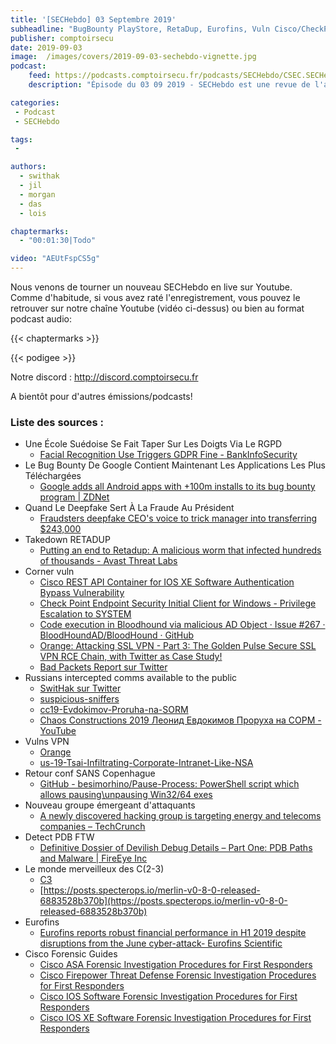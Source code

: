 ```yaml
---
title: '[SECHebdo] 03 Septembre 2019'
subheadline: "BugBounty PlayStore, RetaDup, Eurofins, Vuln Cisco/CheckPoint/VPN/Bloodhound…, Pause-Process, Deepfake vocal, C3/Merlin, etc."
publisher: comptoirsecu
date: 2019-09-03
image:  /images/covers/2019-09-03-sechebdo-vignette.jpg
podcast:
    feed: https://podcasts.comptoirsecu.fr/podcasts/SECHebdo/CSEC.SECHebdo.2019-09-03.m4a
    description: "Épisode du 03 09 2019 - SECHebdo est une revue de l'actualité cybersécurité réalisée en live sur Youtube, généralement le mardi soir."

categories:
 - Podcast
 - SECHebdo

tags:
 - 

authors:
  - swithak
  - jil
  - morgan
  - das
  - lois

chaptermarks:
  - "00:01:30|Todo"

video: "AEUtFspCS5g"
---
```


Nous venons de tourner un nouveau SECHebdo en live sur Youtube. Comme d'habitude, si vous avez raté l'enregistrement, vous pouvez le retrouver sur notre chaîne Youtube (vidéo ci-dessus) ou bien au format podcast audio:

{{< chaptermarks >}}

{{< podigee >}}

Notre discord : <http://discord.comptoirsecu.fr>

A bientôt pour d'autres émissions/podcasts!

### Liste des sources :

*  Une École Suédoise Se Fait Taper Sur Les Doigts Via Le RGPD
	* [Facial Recognition Use Triggers GDPR Fine - BankInfoSecurity](https://www.bankinfosecurity.com/facial-recognition-use-triggers-gdpr-fine-a-12991)
*  Le Bug Bounty De Google Contient Maintenant Les Applications Les Plus Téléchargées
	* [Google adds all Android apps with +100m installs to its bug bounty program | ZDNet](https://www.zdnet.com/article/google-adds-all-android-apps-with-100m-installs-to-its-bug-bounty-program/)
*  Quand Le Deepfake Sert À La Fraude Au Président
	* [Fraudsters deepfake CEO's voice to trick manager into transferring $243,000](https://thenextweb.com/security/2019/09/02/fraudsters-deepfake-ceos-voice-to-trick-manager-into-transferring-243000/)
*  Takedown RETADUP
	* [Putting an end to Retadup: A malicious worm that infected hundreds of thousands - Avast Threat Labs](https://decoded.avast.io/janvojtesek/putting-an-end-to-retadup-a-malicious-worm-that-infected-hundreds-of-thousands/)
*  Corner vuln
	* [Cisco REST API Container for IOS XE Software Authentication Bypass Vulnerability](https://tools.cisco.com/security/center/content/CiscoSecurityAdvisory/cisco-sa-20190828-iosxe-rest-auth-bypass)
	* [Check Point Endpoint Security Initial Client for Windows - Privilege Escalation to SYSTEM](https://safebreach.com/Post/Check-Point-Endpoint-Security-Initial-Client-for-Windows-Privilege-Escalation-to-SYSTEM)
	* [Code execution in Bloodhound via malicious AD Object · Issue #267 · BloodHoundAD/BloodHound · GitHub](https://github.com/BloodHoundAD/BloodHound/issues/267)
	* [Orange: Attacking SSL VPN - Part 3: The Golden Pulse Secure SSL VPN RCE Chain, with Twitter as Case Study!](https://blog.orange.tw/2019/09/attacking-ssl-vpn-part-3-golden-pulse-secure-rce-chain.html)
	* [Bad Packets Report sur Twitter](https://twitter.com/bad_packets/status/1168094151407071240?s=20)
*  Russians intercepted comms available to the public
	* [SwitHak sur Twitter](https://twitter.com/swithak/status/1166598580154621952?s=21)
	* [suspicious-sniffers](https://meduza.io/en/feature/2019/08/27/suspicious-sniffers)
	* [cc19-Evdokimov-Proruha-na-SORM](https://darkk.net.ru/2019/cc/cc19-Evdokimov-Proruha-na-SORM.pdf)
	* [Chaos Constructions 2019 Леонид Евдокимов Проруха на СОРМ - YouTube](https://youtu.be/qlo7RfVURoY)
*  Vulns VPN
	* [Orange](https://blog.orange.tw/)
	* [us-19-Tsai-Infiltrating-Corporate-Intranet-Like-NSA](https://i.blackhat.com/USA-19/Wednesday/us-19-Tsai-Infiltrating-Corporate-Intranet-Like-NSA.pdf)
*  Retour conf SANS Copenhague
	* [GitHub - besimorhino/Pause-Process: PowerShell script which allows pausing\unpausing Win32/64 exes](https://github.com/besimorhino/Pause-Process)
*  Nouveau groupe émergeant d'attaquants
	* [A newly discovered hacking group is targeting energy and telecoms companies – TechCrunch](https://techcrunch.com/2019/08/01/hexane-oil-gas-telecoms-hackers/)
*  Detect PDB FTW
	* [Definitive Dossier of Devilish Debug Details – Part One: PDB Paths and Malware | FireEye Inc](https://www.fireeye.com/blog/threat-research/2019/08/definitive-dossier-of-devilish-debug-details-part-one-pdb-paths-malware.html)
*  Le monde merveilleux des C(2-3)
	* [C3](https://labs.mwrinfosecurity.com/tools/c3/)
	* [https://posts.specterops.io/merlin-v0-8-0-released-6883528b370b](https://posts.specterops.io/merlin-v0-8-0-released-6883528b370b)
*  Eurofins
	* [Eurofins reports robust financial performance in H1 2019 despite disruptions from the June cyber-attack- Eurofins Scientific](https://www.eurofins.com/media-centre/press-releases/2019-08-29/)
*  Cisco Forensic Guides
	* [Cisco ASA Forensic Investigation Procedures for First Responders](https://tools.cisco.com/security/center/resources/asa_forensic_investigation)
	* [Cisco Firepower Threat Defense Forensic Investigation Procedures for First Responders](https://tools.cisco.com/security/center/resources/ftd_forensic_investigation)
	* [Cisco IOS Software Forensic Investigation Procedures for First Responders](https://tools.cisco.com/security/center/resources/ios_forensic_investigation)
	* [Cisco IOS XE Software Forensic Investigation Procedures for First Responders](https://tools.cisco.com/security/center/resources/iosxe_forensic_guide)
